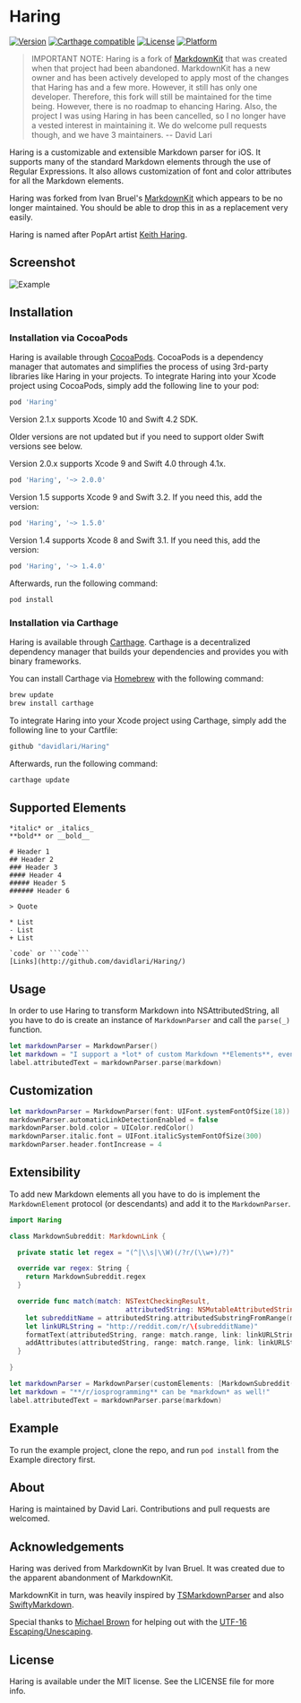Haring
=========

[![Version](https://img.shields.io/cocoapods/v/Haring.svg?style=flat)](http://cocoapods.org/pods/Haring)
[![Carthage compatible](https://img.shields.io/badge/Carthage-compatible-4BC51D.svg?style=flat)](https://github.com/Carthage/Carthage)
[![License](https://img.shields.io/cocoapods/l/Haring.svg?style=flat)](http://cocoapods.org/pods/Haring)
[![Platform](https://img.shields.io/cocoapods/p/Haring.svg?style=flat)](http://cocoapods.org/pods/Haring)

>IMPORTANT NOTE: Haring is a fork of [MarkdownKit](https://github.com/bmoliveira/MarkdownKit) that was created when that project had been abandoned. MarkdownKit has a new owner and has been actively developed to apply most of the changes that Haring has and a few more. However, it still has only one developer. Therefore, this fork will still be maintained for the time being. However, there is no roadmap to ehancing Haring. Also, the project I was using Haring in has been cancelled, so I no longer have a vested interest in maintaining it. We do welcome pull requests though, and we have 3 maintainers. -- David Lari

Haring is a customizable and extensible Markdown parser for iOS. It supports many of the standard Markdown elements through the use of Regular Expressions. It also allows customization of font and color attributes for all the Markdown elements.

Haring was forked from Ivan Bruel's [MarkdownKit](https://github.com/ivanbruel/MarkdownKit) which appears to be no longer maintained. You should be able to drop this in as a replacement very easily.

Haring is named after PopArt artist [Keith Haring](https://en.wikipedia.org/wiki/Keith_Haring).

## Screenshot

![Example](https://raw.githubusercontent.com/davidlari/Haring/master/Resources/MarkdownKitExample.png)

## Installation

### Installation via CocoaPods

Haring is available through [CocoaPods](http://cocoapods.org). CocoaPods is a dependency manager that automates and simplifies the process of using 3rd-party libraries like Haring in your projects. To integrate Haring into your Xcode project using CocoaPods, simply add the following line to your pod:

```ruby
pod 'Haring'
```
Version 2.1.x supports Xcode 10 and Swift 4.2 SDK.

Older versions are not updated but if you need to support older Swift versions see below.

Version 2.0.x supports Xcode 9 and Swift 4.0 through 4.1x.

```ruby
pod 'Haring', '~> 2.0.0'
```

Version 1.5 supports Xcode 9 and Swift 3.2. If you need this, add the version:

```ruby
pod 'Haring', '~> 1.5.0'
```

Version 1.4 supports Xcode 8 and Swift 3.1. If you need this, add the version:

```ruby
pod 'Haring', '~> 1.4.0'
```

Afterwards, run the following command:

```ruby
pod install
```

### Installation via Carthage

Haring is available through [Carthage](https://github.com/Carthage/Carthage). Carthage is a decentralized dependency manager that builds your dependencies and provides you with binary frameworks.

You can install Carthage via [Homebrew](http://brew.sh) with the following command:

```ruby
brew update
brew install carthage
```

To integrate Haring into your Xcode project using Carthage, simply add the following line to your Cartfile:

```ruby
github "davidlari/Haring"
```

Afterwards, run the following command:

```ruby
carthage update
```

## Supported Elements

```
*italic* or _italics_
**bold** or __bold__

# Header 1
## Header 2
### Header 3
#### Header 4
##### Header 5
###### Header 6

> Quote

* List
- List
+ List

`code` or ```code```
[Links](http://github.com/davidlari/Haring/)
```

## Usage

In order to use Haring to transform Markdown into NSAttributedString, all you have to do is create an instance of `MarkdownParser` and call the `parse(_)` function.

```swift
let markdownParser = MarkdownParser()
let markdown = "I support a *lot* of custom Markdown **Elements**, even `code`!"
label.attributedText = markdownParser.parse(markdown)
```

## Customization

```swift
let markdownParser = MarkdownParser(font: UIFont.systemFontOfSize(18))
markdownParser.automaticLinkDetectionEnabled = false
markdownParser.bold.color = UIColor.redColor()
markdownParser.italic.font = UIFont.italicSystemFontOfSize(300)
markdownParser.header.fontIncrease = 4
```

## Extensibility

To add new Markdown elements all you have to do is implement the `MarkdownElement` protocol (or descendants) and add it to the `MarkdownParser`.

```swift
import Haring

class MarkdownSubreddit: MarkdownLink {

  private static let regex = "(^|\\s|\\W)(/?r/(\\w+)/?)"

  override var regex: String {
    return MarkdownSubreddit.regex
  }

  override func match(match: NSTextCheckingResult,
                             attributedString: NSMutableAttributedString) {
    let subredditName = attributedString.attributedSubstringFromRange(match.rangeAtIndex(3)).string
    let linkURLString = "http://reddit.com/r/\(subredditName)"
    formatText(attributedString, range: match.range, link: linkURLString)
    addAttributes(attributedString, range: match.range, link: linkURLString)
  }

}
```

```swift
let markdownParser = MarkdownParser(customElements: [MarkdownSubreddit()])
let markdown = "**/r/iosprogramming** can be *markdown* as well!"
label.attributedText = markdownParser.parse(markdown)
```

## Example

To run the example project, clone the repo, and run `pod install` from the Example directory first.

## About

Haring is maintained by David Lari. Contributions and pull requests are welcomed.

## Acknowledgements

Haring was derived from MarkdownKit by Ivan Bruel. It was created due to the apparent abandonment of MarkdownKit.

MarkdownKit in turn, was heavily inspired by [TSMarkdownParser](https://github.com/laptobbe/TSMarkdownParser) and also [SwiftyMarkdown](https://github.com/SimonFairbairn/SwiftyMarkdown).

Special thanks to [Michael Brown](https://github.com/mluisbrown) for helping out with the [UTF-16 Escaping/Unescaping](https://github.com/ivanbruel/Haring/blob/master/Haring/Classes/Extensions/String%2BUTF16.swift).

## License

Haring is available under the MIT license. See the LICENSE file for more info.
